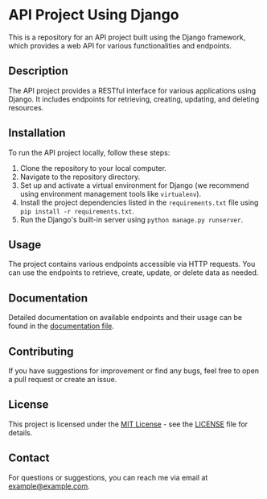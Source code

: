 # API Project Using Django



This is a repository for an API project built using the Django framework, which provides a web API for various functionalities and endpoints.

## Description

The API project provides a RESTful interface for various applications using Django. It includes endpoints for retrieving, creating, updating, and deleting resources.

## Installation

To run the API project locally, follow these steps:

1. Clone the repository to your local computer.
2. Navigate to the repository directory.
3. Set up and activate a virtual environment for Django (we recommend using environment management tools like `virtualenv`).
4. Install the project dependencies listed in the `requirements.txt` file using `pip install -r requirements.txt`.
5. Run the Django's built-in server using `python manage.py runserver`.

## Usage

The project contains various endpoints accessible via HTTP requests. You can use the endpoints to retrieve, create, update, or delete data as needed.

## Documentation

Detailed documentation on available endpoints and their usage can be found in the [documentation file](docs/documentation.md).

## Contributing

If you have suggestions for improvement or find any bugs, feel free to open a pull request or create an issue.

## License

This project is licensed under the [MIT License](LICENSE) - see the [LICENSE](LICENSE) file for details.

## Contact

For questions or suggestions, you can reach me via email at example@example.com.
